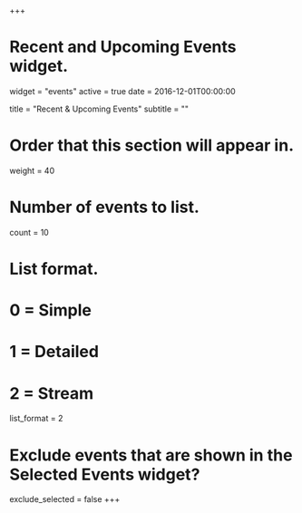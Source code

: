 +++
# Recent and Upcoming Events widget.
widget = "events"
active = true
date = 2016-12-01T00:00:00

title = "Recent & Upcoming Events"
subtitle = ""

# Order that this section will appear in.
weight = 40

# Number of events to list.
count = 10

# List format.
#   0 = Simple
#   1 = Detailed
#   2 = Stream
list_format = 2

# Exclude events that are shown in the Selected Events widget?
exclude_selected = false
+++

